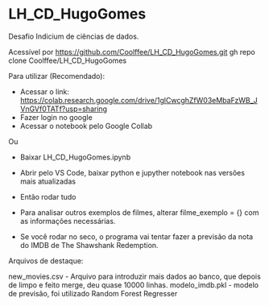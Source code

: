 # LH_CD_HugoGomes
Desafio Indicium de ciências de dados.

Acessível por 
https://github.com/Coolffee/LH_CD_HugoGomes.git
gh repo clone Coolffee/LH_CD_HugoGomes



Para utilizar (Recomendado):
- Acessar o link: https://colab.research.google.com/drive/1glCwcghZfW03eMbaFzWB_JVnGVf0TATf?usp=sharing
- Fazer login no google
- Acessar o notebook pelo Google Collab

Ou
- Baixar  LH_CD_HugoGomes.ipynb
- Abrir pelo VS Code, baixar python e jupyther notebook nas versões mais atualizadas
- Então rodar tudo

- Para analisar outros exemplos de filmes, alterar filme_exemplo = {} com as informações necessárias.
- Se você rodar no seco, o programa vai tentar fazer a previsão da nota do IMDB de The Shawshank Redemption.


Arquivos de destaque:

new_movies.csv - Arquivo para introduzir mais dados ao banco, que depois de limpo e feito merge, deu quase 10000 linhas.
modelo_imdb.pkl - modelo de previsão, foi utilizado Random Forest Regresser
